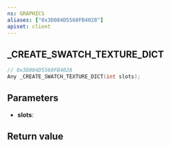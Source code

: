 ```yaml
---
ns: GRAPHICS
aliases: ["0x3D084D5568FB4028"]
apiset: client
---
```

## _CREATE_SWATCH_TEXTURE_DICT

```c
// 0x3D084D5568FB4028
Any _CREATE_SWATCH_TEXTURE_DICT(int slots);
```


## Parameters
* **slots**:

## Return value